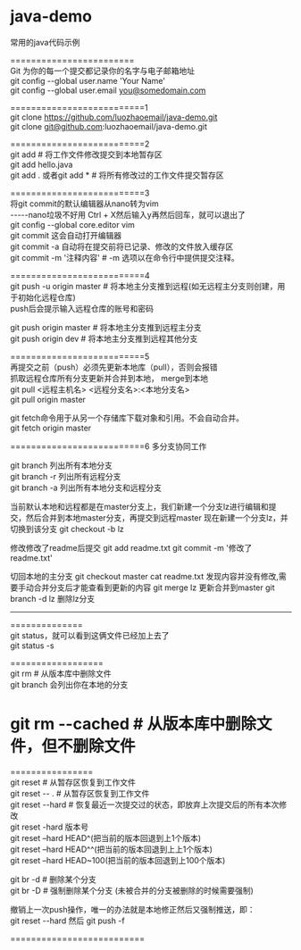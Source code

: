 # java-demo
常用的java代码示例
  
========================  
Git 为你的每一个提交都记录你的名字与电子邮箱地址  
git config --global user.name 'Your Name'  
git config --global user.email you@somedomain.com  
  
==========================1  
git clone https://github.com/luozhaoemail/java-demo.git  
git clone git@github.com:luozhaoemail/java-demo.git  

==========================2  
git add <file> # 将工作文件修改提交到本地暂存区  
git add hello.java  
git add . 或者git add *    # 将所有修改过的工作文件提交暂存区  
  
==========================3  
将git commit的默认编辑器从nano转为vim  
-----nano垃圾不好用 Ctrl + X然后输入y再然后回车，就可以退出了  
git config --global core.editor vim  
git commit 			这会自动打开编辑器  
git commit -a  		自动将在提交前将已记录、修改的文件放入缓存区  
git commit -m '注释内容'   	# -m 选项以在命令行中提供提交注释。  
  
==========================4  
git push -u origin master # 将本地主分支推到远程(如无远程主分支则创建，用于初始化远程仓库)  
push后会提示输入远程仓库的账号和密码  

git push origin master # 将本地主分支推到远程主分支  
git push origin dev # 将本地主分支推到远程其他分支  
  
==========================5  
再提交之前（push）必须先更新本地库（pull），否则会报错  
抓取远程仓库所有分支更新并合并到本地， merge到本地  
git pull <远程主机名> <远程分支名>:<本地分支名>  
git pull origin master
  
git fetch命令用于从另一个存储库下载对象和引用。不会自动合并。  
git fetch origin master  


==========================6  多分支协同工作

git branch	列出所有本地分支  
git branch  -r  列出所有远程分支  
git branch  -a  列出所有本地分支和远程分支  


当前默认本地和远程都是在master分支上，我们新建一个分支lz进行编辑和提交，然后合并到本地master分支，再提交到远程master
现在新建一个分支lz，并切换到该分支
git checkout -b lz

修改修改了readme后提交 
git add readme.txt 
git commit -m '修改了readme.txt'

切回本地的主分支
git checkout master
cat  readme.txt		发现内容并没有修改,需要手动合并分支后才能查看到更新的内容
git merge lz		更新合并到master
git branch -d lz	删除lz分支

  
**************  
==============  
git status，就可以看到这俩文件已经加上去了  
git status -s  
  
==================  
git rm <file> # 从版本库中删除文件  
git branch 会列出你在本地的分支  
  
git rm <file> --cached # 从版本库中删除文件，但不删除文件  
==========================  
  
  
================  
git reset <file> # 从暂存区恢复到工作文件  
git reset -- . # 从暂存区恢复到工作文件  
git reset --hard # 恢复最近一次提交过的状态，即放弃上次提交后的所有本次修改  
git reset -hard 版本号   
git reset –hard HEAD^(把当前的版本回退到上1个版本)   
git reset –hard HEAD^^(把当前的版本回退到上上1个版本)  
git reset –hard HEAD~100(把当前的版本回退到上100个版本)   

git br -d <branch> # 删除某个分支  
git br -D <branch> # 强制删除某个分支 (未被合并的分支被删除的时候需要强制)  
  
撤销上一次push操作，唯一的办法就是本地修正然后又强制推送，即：  
git reset --hard 然后 git push -f

==========================  
  
